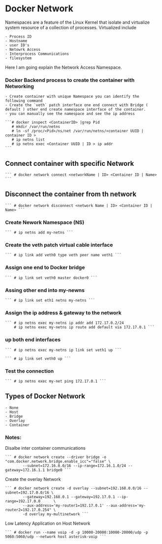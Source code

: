 # Docker Network 

Namespaces are a feature of the Linux Kernel that isolate and virtualize system resource of a collection of processes. Virtualized include 

	- Process ID
	- Hostname
	- user ID's
	- Netowrk Access
	- Interprocess Communications
	- filesystem
 
 Here I am going explain the Network Access Namespace.

### Docker Backend process to create the container with Networking

	- Create container with unique Namespace you can identify the following command
	- Create the `veth` patch interface one end connect with Bridge ( default ) other end create namespace interface of the container.
	- you can manually see the namespace and see the ip address 

	```# docker inspect <ContainerID> |grep Pid
	   # mkdir /var/run/netns
	   # ln -sf /proc/<Pid>/ns/net /var/run/netns/<container UUID | container ID >
	   # ip netns list
	   # ip netns exec <Container UUID | ID > ip addr
	```

## Connect container with specific Network 

	``` # docker network connect <networkName | ID> <Container ID | Name> ```

## Disconnect the container from th network

	``` # docker network disconnect <network Name | ID> <Container ID | Name> ```

### Create Nework Namespace (NS)

	``` # ip netns add my-netns ```

### Create the veth patch virtual cable interface 
	
	``` # ip link add veth0 type veth peer name veth1 ```

### Assign one end to Docker bridge 
	
	``` # ip link set veth0 master docker0 ```

### Assing other end into my-newns 

	``` # ip link set eth1 netns my-netns ```

### Assign the ip address & gateway to the network 

	``` # ip netns exec my-netns ip addr add 172.17.0.2/24
	    # ip netns exec my-netns ip route add default via 172.17.0.1 ```
	
### up both end interfaces
	   
	``` # ip netns exec my-netns ip link set veth1 up ```

	``` # ip link set veth0 up ```

### Test the connection 

	``` # ip netns exec my-net ping 172.17.0.1 ``` 


## Types of Docker Network
	
	- None
	- Host
	- Bridge
	- Overlay
	- Container

### Notes:

 Disalbe inter container communications

	``` # docker network create --driver bridge -o "com.docker.network.bridge.enable_icc"="false" \
			--subnet=172.16.0.0/16 --ip-range=172.16.1.0/24 --gateway=172.16.1.1 bridge0 ```

 Create the overlay Network

	``` # docker network create -d overlay --subnet=192.168.0.0/16 --subnet=192.17.0.0/16 \
			--gateway=192.168.0.1 --gateway=192.17.0.1 --ip-range=192.17.0.0      \
			--aux-address='my-router1=192.17.0.1' --aux-address='my-router2=192.17.0.254" \
			-d overlay my-multinetwork ```

 Low Latency Application on Host Network 

	``` # docker run --name voip -d -p 10000-20000:10000-20000/udp -p 5060:5060/udp --network host asterisk-voip ```
